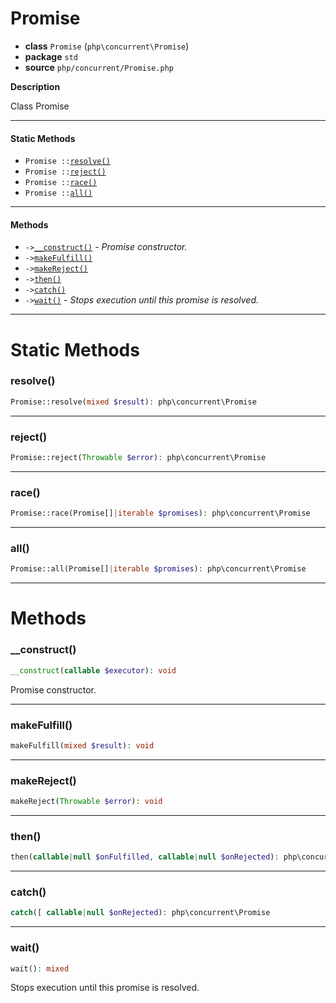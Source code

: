 # Promise

- **class** `Promise` (`php\concurrent\Promise`)
- **package** `std`
- **source** `php/concurrent/Promise.php`

**Description**

Class Promise

---

#### Static Methods

- `Promise ::`[`resolve()`](#method-resolve)
- `Promise ::`[`reject()`](#method-reject)
- `Promise ::`[`race()`](#method-race)
- `Promise ::`[`all()`](#method-all)

---

#### Methods

- `->`[`__construct()`](#method-__construct) - _Promise constructor._
- `->`[`makeFulfill()`](#method-makefulfill)
- `->`[`makeReject()`](#method-makereject)
- `->`[`then()`](#method-then)
- `->`[`catch()`](#method-catch)
- `->`[`wait()`](#method-wait) - _Stops execution until this promise is resolved._

---
# Static Methods

<a name="method-resolve"></a>

### resolve()
```php
Promise::resolve(mixed $result): php\concurrent\Promise
```

---

<a name="method-reject"></a>

### reject()
```php
Promise::reject(Throwable $error): php\concurrent\Promise
```

---

<a name="method-race"></a>

### race()
```php
Promise::race(Promise[]|iterable $promises): php\concurrent\Promise
```

---

<a name="method-all"></a>

### all()
```php
Promise::all(Promise[]|iterable $promises): php\concurrent\Promise
```

---
# Methods

<a name="method-__construct"></a>

### __construct()
```php
__construct(callable $executor): void
```
Promise constructor.

---

<a name="method-makefulfill"></a>

### makeFulfill()
```php
makeFulfill(mixed $result): void
```

---

<a name="method-makereject"></a>

### makeReject()
```php
makeReject(Throwable $error): void
```

---

<a name="method-then"></a>

### then()
```php
then(callable|null $onFulfilled, callable|null $onRejected): php\concurrent\Promise
```

---

<a name="method-catch"></a>

### catch()
```php
catch([ callable|null $onRejected): php\concurrent\Promise
```

---

<a name="method-wait"></a>

### wait()
```php
wait(): mixed
```
Stops execution until this promise is resolved.